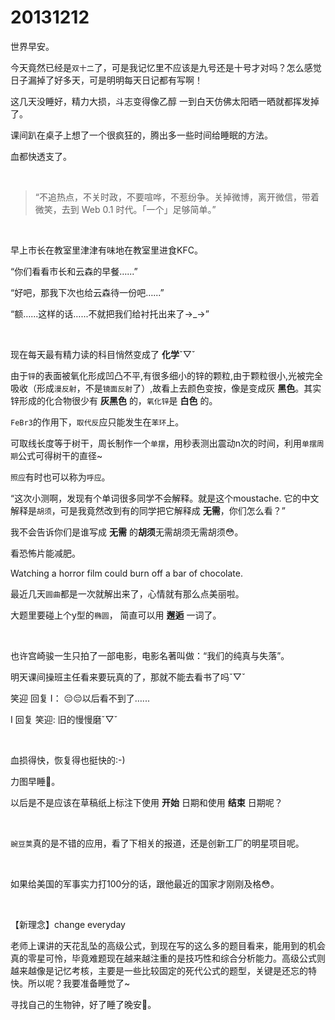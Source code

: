 # 20131212

世界早安。

今天竟然已经是`双十二`了，可是我记忆里不应该是九号还是十号才对吗？怎么感觉日子漏掉了好多天，可是明明每天日记都有写啊！

这几天没睡好，精力大损，斗志变得像乙醇 一到白天仿佛太阳晒一晒就都挥发掉了。

课间趴在桌子上想了一个很疯狂的，腾出多一些时间给睡眠的方法。

血都快透支了。

<br/>

> “不追热点，不关时政，不要喧哗，不惹纷争。关掉微博，离开微信，带着微笑，去到 Web 0.1 时代。「一个」足够简单。”

<br/>

早上市长在教室里津津有味地在教室里进食KFC。

“你们看看市长和云森的早餐…...” 

“好吧，那我下次也给云森待一份吧…...” 

“额…...这样的话…...不就把我们给衬托出来了→_→”

<br/>

现在每天最有精力读的科目悄然变成了 **化学**ˇ▽ˇ

由于`锌`的表面被氧化形成凹凸不平,有很多细小的锌的颗粒,由于颗粒很小,光被完全吸收（形成`漫反射`，不是`镜面反射`了）,故看上去颜色变按，像是变成灰 **黑色**。其实锌形成的化合物很少有 **灰黑色** 的，`氧化锌`是 **白色** 的。

`FeBr3`的作用下，`取代反`应只能发生在`苯环`上。

可取线长度等于树干，周长制作一个`单摆`，用秒表测出震动n次的时间，利用`单摆周期`公式可得树干的直径~

`照应`有时也可以称为`呼应`。

“这次小测啊，发现有个单词很多同学不会解释。就是这个moustache. 它的中文解释是`胡须`，可是我竟然改到有的同学把它解释成 **无需**，你们怎么看？”

我不会告诉你们是谁写成 **无需** 的**胡须**无需胡须无需胡须😳。

看恐怖片能减肥。

Watching a horror film could burn off a bar of chocolate.

最近几天`圆曲`都是一次就解出来了，心情就有那么点美丽啦。

大题里要碰上个y型的`椭圆`， 简直可以用 **邂逅**  一词了。

<br/>

也许宫崎骏一生只拍了一部电影，电影名著叫做：“我们的纯真与失落”。

明天课间操班主任看来要玩真的了，那就不能去看书了吗ˇ▽ˇ

笑迎 回复 I： 😔😔以后看不到了…...

I 回复 笑迎: 旧的慢慢磨ˇ▽ˇ

<br/>

血损得快，恢复得也挺快的:-)

力图早睡🙂。

以后是不是应该在草稿纸上标注下使用 **开始** 日期和使用 **结束** 日期呢？

<br/>

`豌豆荚`真的是不错的应用，看了下相关的报道，还是创新工厂的明星项目呢。

<br/>

如果给美国的军事实力打100分的话，跟他最近的国家才刚刚及格😳。

<br/>

【新理念】change everyday

老师上课讲的天花乱坠的高级公式，到现在写的这么多的题目看来，能用到的机会真的零星可怜，毕竟难题现在越来越注重的是技巧性和综合分析能力。高级公式则越来越像是记忆考核，主要是一些比较固定的死代公式的题型，关键是还忘的特快。所以呢？我要准备睡觉了~

寻找自己的生物钟，好了睡了晚安🌙。